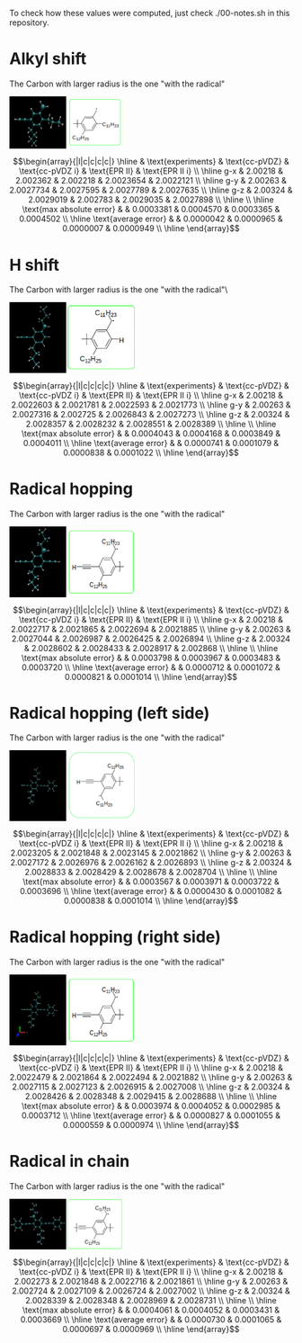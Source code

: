 To check how these values were computed, just check ./00-notes.sh in this
repository.

# Alkyl shift
The Carbon with larger radius is the one "with the radical"
<div style="display: flex;">
  <img src="/AlkylShift/Alkylshift.png" alt="Image 1" width="20%">
  <img src="/AlkylShift/Alkyl.png" alt="Image 2" width="20%">
</div>

```math
\begin{array}{|l|c|c|c|c|}
\hline
                   & \text{experiments} & \text{cc-pVDZ}   & \text{cc-pVDZ i} & \text{EPR II}    & \text{EPR II i}   \\ \hline
g-x                & 2.00218     & 2.002362  & 2.002218  & 2.0023654 & 2.0022121  \\ \hline
g-y                & 2.00263     & 2.0027734 & 2.0027595 & 2.0027789 & 2.0027635  \\ \hline
g-z                & 2.00324     & 2.0029019 & 2.002783  & 2.0029035 & 2.0027898  \\ \hline \\ \hline
\text{max absolute error} &             & 0.0003381 & 0.0004570 & 0.0003365 & 0.0004502  \\ \hline
\text{average error}      &             & 0.0000042 & 0.0000965 & 0.0000007 & 0.0000949  \\ \hline
\end{array}
```

# H shift
The Carbon with larger radius is the one "with the radical"\

<div style="display: flex;">
  <img src="/Hshift/Hshift.png" alt="Image 1" width="20%">
  <img src="/Hshift/H.png" alt="Image 2" width="25%">
</div>

```math
\begin{array}{|l|c|c|c|c|}
\hline
                   & \text{experiments} & \text{cc-pVDZ}   & \text{cc-pVDZ i} & \text{EPR II}    & \text{EPR II i}   \\ \hline
g-x                & 2.00218     & 2.0022603 & 2.0021781 & 2.0022593 & 2.0021773  \\ \hline
g-y                & 2.00263     & 2.0027316 & 2.002725  & 2.0026843 & 2.0027273  \\ \hline
g-z                & 2.00324     & 2.0028357 & 2.0028232 & 2.0028551 & 2.0028389  \\ \hline \\ \hline
\text{max absolute error} &             & 0.0004043 & 0.0004168 & 0.0003849 & 0.0004011  \\ \hline
\text{average error}      &             & 0.0000741 & 0.0001079 & 0.0000838 & 0.0001022  \\ \hline
\end{array}
```
 
# Radical hopping
The Carbon with larger radius is the one "with the radical"

<div style="display: flex;">
  <img src="/Rhop/Rhop.png" alt="Image 1" width="20%">
  <img src="/Rhop/radical.png" alt="Image 2" width="25%">
</div>

```math
\begin{array}{|l|c|c|c|c|}
\hline
                   & \text{experiments} & \text{cc-pVDZ}   & \text{cc-pVDZ i} & \text{EPR II}    & \text{EPR II i}   \\ \hline
g-x                & 2.00218     & 2.0022717 & 2.0021865 & 2.0022694 & 2.0021885  \\ \hline
g-y                & 2.00263     & 2.0027044 & 2.0026987 & 2.0026425 & 2.0026894  \\ \hline
g-z                & 2.00324     & 2.0028602 & 2.0028433 & 2.0028917 & 2.002868   \\ \hline \\ \hline
\text{max absolute error} &             & 0.0003798 & 0.0003967 & 0.0003483 & 0.0003720  \\ \hline
\text{average error}      &             & 0.0000712 & 0.0001072 & 0.0000821 & 0.0001014  \\ \hline
\end{array}
```

# Radical hopping (left side)
The Carbon with larger radius is the one "with the radical"
<div style="display: flex;">
  <img src="/left/left.png" alt="Image 1" width="20%">
  <img src="/left/left2.png" alt="Image 2" width="25%">
</div>

```math
\begin{array}{|l|c|c|c|c|}
\hline
                   & \text{experiments} & \text{cc-pVDZ}   & \text{cc-pVDZ i} & \text{EPR II}    & \text{EPR II i}   \\ \hline
g-x                & 2.00218     & 2.0023205 & 2.0021848 & 2.0023145 & 2.0021862  \\ \hline
g-y                & 2.00263     & 2.0027172 & 2.0026976 & 2.0026162 & 2.0026893  \\ \hline
g-z                & 2.00324     & 2.0028833 & 2.0028429 & 2.0028678 & 2.0028704  \\ \hline \\ \hline
\text{max absolute error} &             & 0.0003567 & 0.0003971 & 0.0003722 & 0.0003696  \\ \hline
\text{average error}      &             & 0.0000430 & 0.0001082 & 0.0000838 & 0.0001014  \\ \hline
\end{array}
```

# Radical hopping (right side)
The Carbon with larger radius is the one "with the radical"
<div style="display: flex;">
  <img src="/right/right.png" alt="Image 1" width="20%">
  <img src="/Rhop/radical.png" alt="Image 2" width="25%">
</div>

```math
\begin{array}{|l|c|c|c|c|}
\hline
                   & \text{experiments} & \text{cc-pVDZ}   & \text{cc-pVDZ i} & \text{EPR II}    & \text{EPR II i}   \\ \hline
g-x                & 2.00218     & 2.0022479 & 2.0021864 & 2.0022494 & 2.0021882  \\ \hline
g-y                & 2.00263     & 2.0027115 & 2.0027123 & 2.0026915 & 2.0027008  \\ \hline
g-z                & 2.00324     & 2.0028426 & 2.0028348 & 2.0029415 & 2.0028688  \\ \hline \\ \hline
\text{max absolute error} &             & 0.0003974 & 0.0004052 & 0.0002985 & 0.0003712  \\ \hline
\text{average error}      &             & 0.0000827 & 0.0001055 & 0.0000559 & 0.0000974  \\ \hline
\end{array}
```

# Radical in chain
The Carbon with larger radius is the one "with the radical"
<div style="display: flex;">
  <img src="/inchain/inchain.png" alt="Image 1" width="20%">
  <img src="/inchain/chain.png" alt="Image 2" width="20%">
</div>

```math
\begin{array}{|l|c|c|c|c|}
\hline
                   & \text{experiments} & \text{cc-pVDZ}   & \text{cc-pVDZ i} & \text{EPR II}    & \text{EPR II i}   \\ \hline
g-x                & 2.00218     & 2.002273  & 2.0021848 & 2.0022716 & 2.0021861  \\ \hline
g-y                & 2.00263     & 2.002724  & 2.0027109 & 2.0026724 & 2.0027002  \\ \hline
g-z                & 2.00324     & 2.0028339 & 2.0028348 & 2.0028969 & 2.0028731  \\ \hline \\ \hline
\text{max absolute error} &             & 0.0004061 & 0.0004052 & 0.0003431 & 0.0003669  \\ \hline
\text{average error}      &             & 0.0000730 & 0.0001065 & 0.0000697 & 0.0000969  \\ \hline
\end{array}
```
